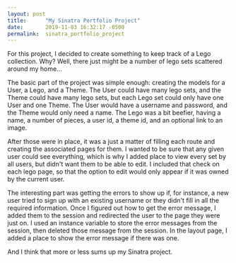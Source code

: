 ```yaml
---
layout: post
title:      "My Sinatra Portfolio Project"
date:       2019-11-03 16:32:17 -0500
permalink:  sinatra_portfolio_project
---
```



For this project, I decided to create something to keep track of a Lego collection. Why? Well, there just might be a number of lego sets scattered around my home... 

The basic part of the project was simple enough: creating the models for a User, a Lego, and a Theme. The User could have many lego sets, and the Theme could have many lego sets, but each Lego set could only have one User and one Theme. The User would have a username and password, and the Theme would only need a name. The Lego was a bit beefier, having a name, a number of pieces, a user id, a theme id, and an optional link to an image.

After those were in place, it was a just a matter of filling each route and creating the associated pages for them. I wanted to be sure that any given user could see everything, which is why I added place to view every set by all users, but didn't want them to be able to edit. I included that check on each lego page, so that the option to edit would only appear if it was owned by the current user. 

The interesting part was getting the errors to show up if, for instance, a new user tried to sign up with an existing username or they didn't fill in all the required information. Once I figured out how to get the error message, I added them to the session and redirected the user to the page they were just on. I used an instance variable to store the error messages from the session, then deleted those message from the session. In the layout page, I added a place to show the error message if there was one.

And I think that more or less sums up my Sinatra project.
